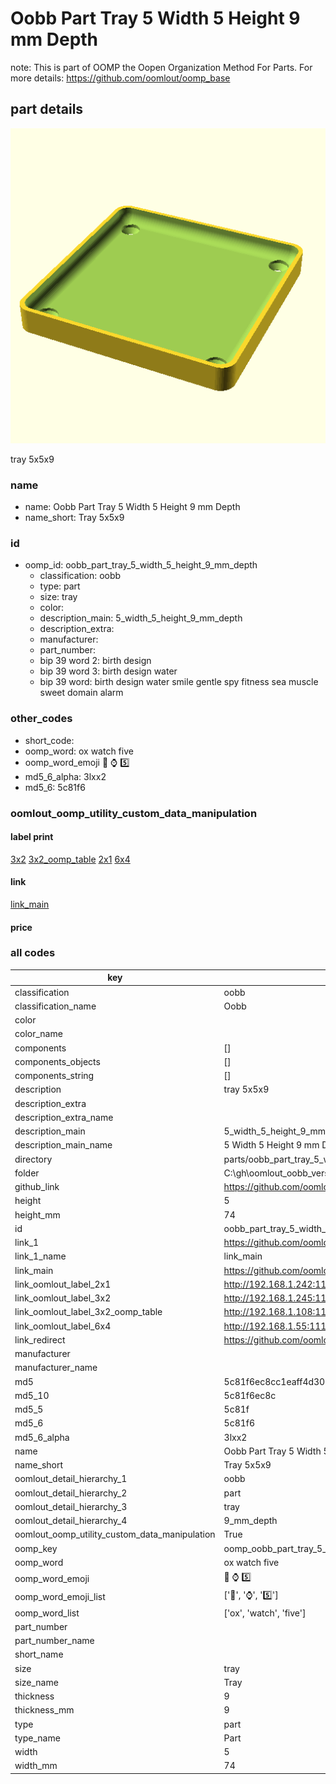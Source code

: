 # Oobb Part Tray 5 Width 5 Height 9 mm Depth  

note: This is part of OOMP the Oopen Organization Method For Parts. For more details: https://github.com/oomlout/oomp_base

##  part details
  

[![](3dpr.png)](3dpr.png)

tray 5x5x9



### name
* name: Oobb Part Tray 5 Width 5 Height 9 mm Depth
* name_short: Tray 5x5x9 
### id
* oomp_id: oobb_part_tray_5_width_5_height_9_mm_depth
  * classification: oobb
  * type: part
  * size: tray
  * color: 
  * description_main: 5_width_5_height_9_mm_depth
  * description_extra: 
  * manufacturer: 
  * part_number: 
  * bip 39 word 2: birth design
  * bip 39 word 3: birth design water
  * bip 39 word: birth design water smile gentle spy fitness sea muscle sweet domain alarm

### other_codes
* short_code: 
* oomp_word: ox watch five
* oomp_word_emoji :ox: :watch: :five:
* md5_6_alpha: 3lxx2
* md5_6: 5c81f6






### oomlout_oomp_utility_custom_data_manipulation
#### label print
[3x2](http://192.168.1.245:1112/?label=oomp%203lxx2)
[3x2_oomp_table](http://192.168.1.108:1112/?label=oomp%203lxx2)
[2x1](http://192.168.1.242:1112/?label=oomp%203lxx2)
[6x4](http://192.168.1.55:1112/?label=oomp%203lxx2)    

#### link

[link_main](https://github.com/oomlout/oomlout_oobb_version_4_generated_parts/tree/main/navigation_oomp/oobb/part/tray/5_width_5_height_9_mm_depth/part)                              

#### price







### all codes 
| key | value |  
| --- | --- |  
| classification | oobb |  
| classification_name | Oobb |  
| color |  |  
| color_name |  |  
| components | [] |  
| components_objects | [] |  
| components_string | [] |  
| description | tray 5x5x9 |  
| description_extra |  |  
| description_extra_name |  |  
| description_main | 5_width_5_height_9_mm_depth |  
| description_main_name | 5 Width 5 Height 9 mm Depth |  
| directory | parts/oobb_part_tray_5_width_5_height_9_mm_depth |  
| folder | C:\gh\oomlout_oobb_version_4_generated_parts\parts\oobb_part_tray_5_width_5_height_9_mm_depth |  
| github_link | https://github.com/oomlout/oomlout_oomp_part_src/tree/main/parts/oobb_part_tray_5_width_5_height_9_mm_depth |  
| height | 5 |  
| height_mm | 74 |  
| id | oobb_part_tray_5_width_5_height_9_mm_depth |  
| link_1 | https://github.com/oomlout/oomlout_oobb_version_4_generated_parts/tree/main/navigation_oomp/oobb/part/tray/5_width_5_height_9_mm_depth/part |  
| link_1_name | link_main |  
| link_main | https://github.com/oomlout/oomlout_oobb_version_4_generated_parts/tree/main/navigation_oomp/oobb/part/tray/5_width_5_height_9_mm_depth/part |  
| link_oomlout_label_2x1 | http://192.168.1.242:1112/?label=oomp%203lxx2 |  
| link_oomlout_label_3x2 | http://192.168.1.245:1112/?label=oomp%203lxx2 |  
| link_oomlout_label_3x2_oomp_table | http://192.168.1.108:1112/?label=oomp%203lxx2 |  
| link_oomlout_label_6x4 | http://192.168.1.55:1112/?label=oomp%203lxx2 |  
| link_redirect | https://github.com/oomlout/oomlout_oobb_version_4_generated_parts/tree/main/parts/oobb_tray_05_05_09 |  
| manufacturer |  |  
| manufacturer_name |  |  
| md5 | 5c81f6ec8cc1eaff4d309ccbef8ef0b5 |  
| md5_10 | 5c81f6ec8c |  
| md5_5 | 5c81f |  
| md5_6 | 5c81f6 |  
| md5_6_alpha | 3lxx2 |  
| name | Oobb Part Tray 5 Width 5 Height 9 mm Depth |  
| name_short | Tray 5x5x9  |  
| oomlout_detail_hierarchy_1 | oobb |  
| oomlout_detail_hierarchy_2 | part |  
| oomlout_detail_hierarchy_3 | tray |  
| oomlout_detail_hierarchy_4 | 9_mm_depth |  
| oomlout_oomp_utility_custom_data_manipulation | True |  
| oomp_key | oomp_oobb_part_tray_5_width_5_height_9_mm_depth |  
| oomp_word | ox watch five |  
| oomp_word_emoji | :ox: :watch: :five: |  
| oomp_word_emoji_list | [':ox:', ':watch:', ':five:'] |  
| oomp_word_list | ['ox', 'watch', 'five'] |  
| part_number |  |  
| part_number_name |  |  
| short_name |  |  
| size | tray |  
| size_name | Tray |  
| thickness | 9 |  
| thickness_mm | 9 |  
| type | part |  
| type_name | Part |  
| width | 5 |  
| width_mm | 74 |  
